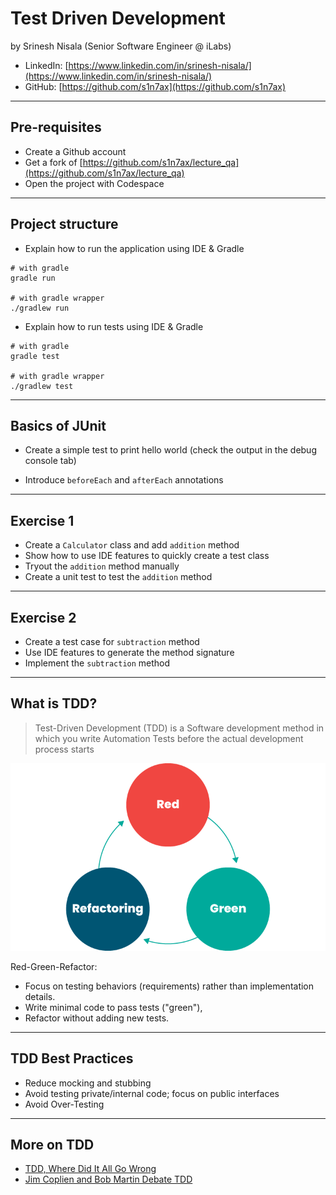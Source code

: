# Test Driven Development

by Srinesh Nisala (Senior Software Engineer @ iLabs)

- LinkedIn: [https://www.linkedin.com/in/srinesh-nisala/](https://www.linkedin.com/in/srinesh-nisala/)
- GitHub: [https://github.com/s1n7ax](https://github.com/s1n7ax)

---

## Pre-requisites

- Create a Github account
- Get a fork of [https://github.com/s1n7ax/lecture_qa](https://github.com/s1n7ax/lecture_qa)
- Open the project with Codespace

---

## Project structure

- Explain how to run the application using IDE & Gradle

```shell
# with gradle
gradle run

# with gradle wrapper
./gradlew run
```

- Explain how to run tests using IDE & Gradle

```shell
# with gradle
gradle test

# with gradle wrapper
./gradlew test
```

---

## Basics of JUnit

- Create a simple test to print hello world (check the output in the debug console tab)

- Introduce `beforeEach` and `afterEach` annotations

---

## Exercise 1

- Create a `Calculator` class and add `addition` method
- Show how to use IDE features to quickly create a test class
- Tryout the `addition` method manually
- Create a unit test to test the `addition` method

---

## Exercise 2

- Create a test case for `subtraction` method
- Use IDE features to generate the method signature
- Implement the `subtraction` method

---

## What is TDD?

> Test-Driven Development (TDD) is a Software development method in which you write Automation Tests before the actual development process starts

![](../../../../assets/red-green-refactor.png)

Red-Green-Refactor:

- Focus on testing behaviors (requirements) rather than implementation details.
- Write minimal code to pass tests ("green"),
- Refactor without adding new tests.

---

## TDD Best Practices

- Reduce mocking and stubbing
- Avoid testing private/internal code; focus on public interfaces
- Avoid Over-Testing

---

## More on TDD

- [TDD, Where Did It All Go Wrong](https://www.youtube.com/watch?v=EZ05e7EMOLM)
- [Jim Coplien and Bob Martin Debate TDD](https://www.youtube.com/watch?v=KtHQGs3zFAM)
